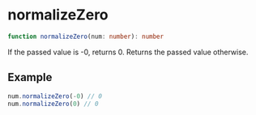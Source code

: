 # normalizeZero

```ts
function normalizeZero(num: number): number
```

If the passed value is -0, returns 0. Returns the passed value otherwise.

## Example

 ```ts
 num.normalizeZero(-0) // 0
 num.normalizeZero(0) // 0
 ```
